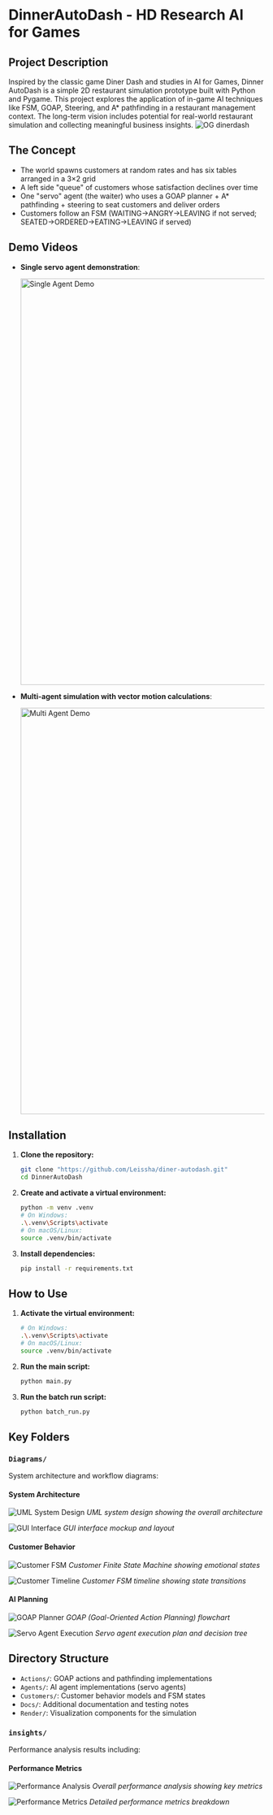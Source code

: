 # DinnerAutoDash - HD Research AI for Games

## Project Description
Inspired by the classic game Diner Dash and studies in AI for Games, Dinner AutoDash is a simple 2D restaurant simulation prototype built with Python and Pygame. This project explores the application of in-game AI techniques like FSM, GOAP, Steering, and A* pathfinding in a restaurant management context. The long-term vision includes potential for real-world restaurant simulation and collecting meaningful business insights.
![OG dinerdash](Docs/og_dinerdash.png)

## The Concept
- The world spawns customers at random rates and has six tables arranged in a 3×2 grid
- A left side "queue" of customers whose satisfaction declines over time
- One "servo" agent (the waiter) who uses a GOAP planner + A* pathfinding + steering to seat customers and deliver orders
- Customers follow an FSM (WAITING→ANGRY→LEAVING if not served; SEATED→ORDERED→EATING→LEAVING if served)

## Demo Videos

- **Single servo agent demonstration**: 
  
  <img src="Docs/Adobe%20Express%20-%201_Servo_agent.gif" width="800" alt="Single Agent Demo">

- **Multi-agent simulation with vector motion calculations**: 
  
  <img src="Docs/Adobe%20Express%20-%203_servo_agents_with_force_calc.gif" width="800" alt="Multi Agent Demo">


## Installation

1.  **Clone the repository:**

    ```bash
    git clone "https://github.com/Leissha/diner-autodash.git"
    cd DinnerAutoDash
    ```

2.  **Create and activate a virtual environment:**

    ```bash
    python -m venv .venv
    # On Windows:
    .\.venv\Scripts\activate
    # On macOS/Linux:
    source .venv/bin/activate
    ```

3.  **Install dependencies:**

    ```bash
    pip install -r requirements.txt
    ```

## How to Use

1.  **Activate the virtual environment:**

    ```bash
    # On Windows:
    .\.venv\Scripts\activate
    # On macOS/Linux:
    source .venv/bin/activate
    ```

2.  **Run the main script:**

    ```bash
    python main.py
    ```

3.  **Run the batch run script:**

    ```bash
    python batch_run.py
    ```

## Key Folders
### `Diagrams/`
System architecture and workflow diagrams:

#### System Architecture
![UML System Design](Diagrams/1.UML.jpg)
*UML system design showing the overall architecture*

![GUI Interface](Diagrams/2.GUI.jpg)
*GUI interface mockup and layout*

#### Customer Behavior
![Customer FSM](Diagrams/3.1.CustomerFSM.jpg)
*Customer Finite State Machine showing emotional states*

![Customer Timeline](Diagrams/3.2.%20CustomerFSM_timeline.jpg)
*Customer FSM timeline showing state transitions*

#### AI Planning
![GOAP Planner](Diagrams/4.1.%20GOAP_planner.jpg)
*GOAP (Goal-Oriented Action Planning) flowchart*

![Servo Agent Execution](Diagrams/4.2.%20ServoAgent_Execution_plan.jpg)
*Servo agent execution plan and decision tree*


## Directory Structure
-   `Actions/`: GOAP actions and pathfinding implementations
-   `Agents/`: AI agent implementations (servo agents)
-   `Customers/`: Customer behavior models and FSM states
-   `Docs/`: Additional documentation and testing notes
-   `Render/`: Visualization components for the simulation


### `insights/`
Performance analysis results including:

#### Performance Metrics
![Performance Analysis](insights/performance_analysis.png)
*Overall performance analysis showing key metrics*

![Performance Metrics](insights/performance_metrics.png)
*Detailed performance metrics breakdown*
